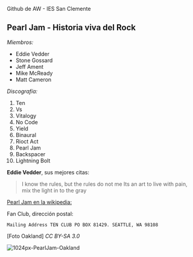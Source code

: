 Github de AW - IES San Clemente
## Pearl Jam - Historia viva del Rock
*Miembros:*
- Eddie Vedder
- Stone Gossard
- Jeff Ament
- Mike McReady
- Matt Cameron

*Discografía:*
1. Ten
2. Vs
3. Vitalogy
4. No Code
5. Yield
6. Binaural
7. Rioct Act
8. Pearl Jam
9. Backspacer
10. Lightning Bolt

**Eddie Vedder**, sus mejores citas:
>I know the rules, but the rules do not me
>Its an art to live with pain, mix the light in to the gray

[Pearl Jam en la wikipedia:](https://es.wikipedia.org/wiki/Pearl_Jam)

Fan Club, dirección postal:

` Mailing Address TEN CLUB PO BOX 81429. SEATTLE, WA 98108 `

  [Foto Oakland] *CC BY-SA 3.0*
  
  ![1024px-PearlJam-Oakland](https://user-images.githubusercontent.com/79587780/109804563-abeb7800-7c22-11eb-86d2-4a3cc080b254.jpg)
